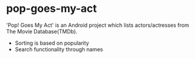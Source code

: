 # pop-goes-my-act
'Pop! Goes My Act' is an Android project which lists actors/actresses from The Movie Database(TMDb).
- Sorting is based on popularity
- Search functionality through names 
